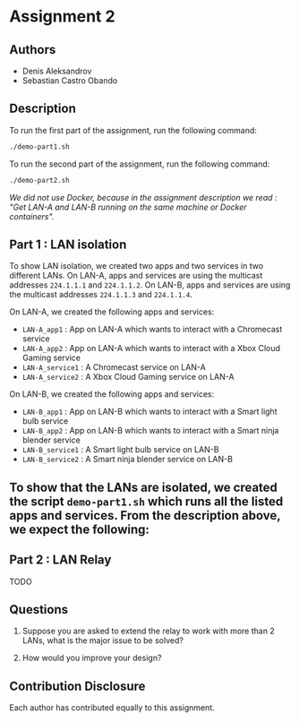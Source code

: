 # Assignment 2

## Authors
- Denis Aleksandrov
- Sebastian Castro Obando

## Description
To run the first part of the assignment, run the following command:
```bash
./demo-part1.sh
```

To run the second part of the assignment, run the following command:
```bash
./demo-part2.sh
```
*We did not use Docker, because in the assignment description we read : "Get LAN-A and LAN-B running on the same machine or Docker containers".*

## Part 1 : LAN isolation
To show LAN isolation, we created two apps and two services in two different LANs. On LAN-A, apps and services are using the multicast addresses `224.1.1.1` and `224.1.1.2`. On LAN-B, apps and services are using the multicast addresses `224.1.1.3` and `224.1.1.4`. 

On LAN-A, we created the following apps and services:
- `LAN-A_app1` : App on LAN-A which wants to interact with a Chromecast service
- `LAN-A_app2` : App on LAN-A which wants to interact with a Xbox Cloud Gaming service
- `LAN-A_service1` : A Chromecast service on LAN-A
- `LAN-A_service2` : A Xbox Cloud Gaming service on LAN-A

On LAN-B, we created the following apps and services:
- `LAN-B_app1` : App on LAN-B which wants to interact with a Smart light bulb service
- `LAN-B_app2` : App on LAN-B which wants to interact with a Smart ninja blender service
- `LAN-B_service1` : A Smart light bulb service on LAN-B
- `LAN-B_service2` : A Smart ninja blender service on LAN-B

To show that the LANs are isolated, we created the script `demo-part1.sh` which runs all the listed apps and services. From the description above, we expect the following:
- 

## Part 2 : LAN Relay
TODO

## Questions 
1. Suppose you are asked to extend the relay to work with more than 2 LANs, what is the major issue to be solved? 

2. How would you improve your design?

## Contribution Disclosure
Each author has contributed equally to this assignment. 